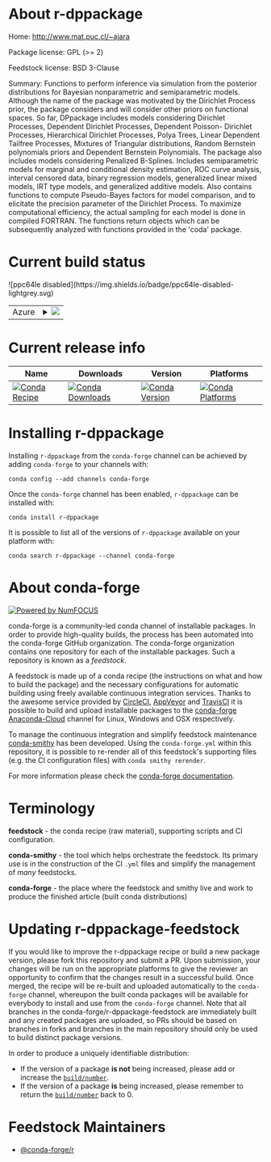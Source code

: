 About r-dppackage
=================

Home: http://www.mat.puc.cl/~ajara

Package license: GPL (>= 2)

Feedstock license: BSD 3-Clause

Summary: Functions to perform inference via simulation from the posterior distributions for Bayesian nonparametric and semiparametric models. Although the name of the package was motivated by the Dirichlet Process prior, the package considers and will consider other priors on functional spaces. So far, DPpackage includes models considering Dirichlet Processes, Dependent Dirichlet Processes, Dependent Poisson- Dirichlet Processes, Hierarchical Dirichlet Processes, Polya Trees, Linear Dependent Tailfree Processes, Mixtures of Triangular distributions, Random Bernstein polynomials priors and Dependent Bernstein Polynomials.  The package also includes models considering Penalized B-Splines.  Includes semiparametric models for marginal and conditional density estimation, ROC curve analysis, interval censored data, binary regression models, generalized linear mixed models, IRT type models, and generalized additive models. Also contains functions to compute Pseudo-Bayes factors for model comparison, and to elicitate the precision parameter of the Dirichlet Process. To maximize computational efficiency, the actual sampling for each model is done in compiled FORTRAN. The functions return objects which can be subsequently analyzed with functions provided in the 'coda' package.



Current build status
====================


<table>
    
  <tr>
    <td>Azure</td>
    <td>
      <details>
        <summary>
          <a href="https://dev.azure.com/conda-forge/feedstock-builds/_build/latest?definitionId=2532&branchName=master">
            <img src="https://dev.azure.com/conda-forge/feedstock-builds/_apis/build/status/r-dppackage-feedstock?branchName=master">
          </a>
        </summary>
        <table>
          <thead><tr><th>Variant</th><th>Status</th></tr></thead>
          <tbody><tr>
              <td>linux_r_base3.5.1target_platformlinux-64</td>
              <td>
                <a href="https://dev.azure.com/conda-forge/feedstock-builds/_build/latest?definitionId=2532&branchName=master">
                  <img src="https://dev.azure.com/conda-forge/feedstock-builds/_apis/build/status/r-dppackage-feedstock?branchName=master&jobName=linux&configuration=linux_r_base3.5.1target_platformlinux-64" alt="variant">
                </a>
              </td>
            </tr><tr>
              <td>linux_r_base3.6target_platformlinux-64</td>
              <td>
                <a href="https://dev.azure.com/conda-forge/feedstock-builds/_build/latest?definitionId=2532&branchName=master">
                  <img src="https://dev.azure.com/conda-forge/feedstock-builds/_apis/build/status/r-dppackage-feedstock?branchName=master&jobName=linux&configuration=linux_r_base3.6target_platformlinux-64" alt="variant">
                </a>
              </td>
            </tr><tr>
              <td>osx_fortran_compiler_version4r_base3.5.1target_platformosx-64</td>
              <td>
                <a href="https://dev.azure.com/conda-forge/feedstock-builds/_build/latest?definitionId=2532&branchName=master">
                  <img src="https://dev.azure.com/conda-forge/feedstock-builds/_apis/build/status/r-dppackage-feedstock?branchName=master&jobName=osx&configuration=osx_fortran_compiler_version4r_base3.5.1target_platformosx-64" alt="variant">
                </a>
              </td>
            </tr><tr>
              <td>osx_fortran_compiler_version4r_base3.6target_platformosx-64</td>
              <td>
                <a href="https://dev.azure.com/conda-forge/feedstock-builds/_build/latest?definitionId=2532&branchName=master">
                  <img src="https://dev.azure.com/conda-forge/feedstock-builds/_apis/build/status/r-dppackage-feedstock?branchName=master&jobName=osx&configuration=osx_fortran_compiler_version4r_base3.6target_platformosx-64" alt="variant">
                </a>
              </td>
            </tr><tr>
              <td>osx_fortran_compiler_version7r_base3.5.1target_platformosx-64</td>
              <td>
                <a href="https://dev.azure.com/conda-forge/feedstock-builds/_build/latest?definitionId=2532&branchName=master">
                  <img src="https://dev.azure.com/conda-forge/feedstock-builds/_apis/build/status/r-dppackage-feedstock?branchName=master&jobName=osx&configuration=osx_fortran_compiler_version7r_base3.5.1target_platformosx-64" alt="variant">
                </a>
              </td>
            </tr><tr>
              <td>osx_fortran_compiler_version7r_base3.6target_platformosx-64</td>
              <td>
                <a href="https://dev.azure.com/conda-forge/feedstock-builds/_build/latest?definitionId=2532&branchName=master">
                  <img src="https://dev.azure.com/conda-forge/feedstock-builds/_apis/build/status/r-dppackage-feedstock?branchName=master&jobName=osx&configuration=osx_fortran_compiler_version7r_base3.6target_platformosx-64" alt="variant">
                </a>
              </td>
            </tr><tr>
              <td>win_r_base3.5.1target_platformwin-64</td>
              <td>
                <a href="https://dev.azure.com/conda-forge/feedstock-builds/_build/latest?definitionId=2532&branchName=master">
                  <img src="https://dev.azure.com/conda-forge/feedstock-builds/_apis/build/status/r-dppackage-feedstock?branchName=master&jobName=win&configuration=win_r_base3.5.1target_platformwin-64" alt="variant">
                </a>
              </td>
            </tr><tr>
              <td>win_r_base3.6target_platformwin-64</td>
              <td>
                <a href="https://dev.azure.com/conda-forge/feedstock-builds/_build/latest?definitionId=2532&branchName=master">
                  <img src="https://dev.azure.com/conda-forge/feedstock-builds/_apis/build/status/r-dppackage-feedstock?branchName=master&jobName=win&configuration=win_r_base3.6target_platformwin-64" alt="variant">
                </a>
              </td>
            </tr>
          </tbody>
        </table>
      </details>
    </td>
  </tr>
![ppc64le disabled](https://img.shields.io/badge/ppc64le-disabled-lightgrey.svg)
</table>

Current release info
====================

| Name | Downloads | Version | Platforms |
| --- | --- | --- | --- |
| [![Conda Recipe](https://img.shields.io/badge/recipe-r--dppackage-green.svg)](https://anaconda.org/conda-forge/r-dppackage) | [![Conda Downloads](https://img.shields.io/conda/dn/conda-forge/r-dppackage.svg)](https://anaconda.org/conda-forge/r-dppackage) | [![Conda Version](https://img.shields.io/conda/vn/conda-forge/r-dppackage.svg)](https://anaconda.org/conda-forge/r-dppackage) | [![Conda Platforms](https://img.shields.io/conda/pn/conda-forge/r-dppackage.svg)](https://anaconda.org/conda-forge/r-dppackage) |

Installing r-dppackage
======================

Installing `r-dppackage` from the `conda-forge` channel can be achieved by adding `conda-forge` to your channels with:

```
conda config --add channels conda-forge
```

Once the `conda-forge` channel has been enabled, `r-dppackage` can be installed with:

```
conda install r-dppackage
```

It is possible to list all of the versions of `r-dppackage` available on your platform with:

```
conda search r-dppackage --channel conda-forge
```


About conda-forge
=================

[![Powered by NumFOCUS](https://img.shields.io/badge/powered%20by-NumFOCUS-orange.svg?style=flat&colorA=E1523D&colorB=007D8A)](http://numfocus.org)

conda-forge is a community-led conda channel of installable packages.
In order to provide high-quality builds, the process has been automated into the
conda-forge GitHub organization. The conda-forge organization contains one repository
for each of the installable packages. Such a repository is known as a *feedstock*.

A feedstock is made up of a conda recipe (the instructions on what and how to build
the package) and the necessary configurations for automatic building using freely
available continuous integration services. Thanks to the awesome service provided by
[CircleCI](https://circleci.com/), [AppVeyor](https://www.appveyor.com/)
and [TravisCI](https://travis-ci.org/) it is possible to build and upload installable
packages to the [conda-forge](https://anaconda.org/conda-forge)
[Anaconda-Cloud](https://anaconda.org/) channel for Linux, Windows and OSX respectively.

To manage the continuous integration and simplify feedstock maintenance
[conda-smithy](https://github.com/conda-forge/conda-smithy) has been developed.
Using the ``conda-forge.yml`` within this repository, it is possible to re-render all of
this feedstock's supporting files (e.g. the CI configuration files) with ``conda smithy rerender``.

For more information please check the [conda-forge documentation](https://conda-forge.org/docs/).

Terminology
===========

**feedstock** - the conda recipe (raw material), supporting scripts and CI configuration.

**conda-smithy** - the tool which helps orchestrate the feedstock.
                   Its primary use is in the construction of the CI ``.yml`` files
                   and simplify the management of *many* feedstocks.

**conda-forge** - the place where the feedstock and smithy live and work to
                  produce the finished article (built conda distributions)


Updating r-dppackage-feedstock
==============================

If you would like to improve the r-dppackage recipe or build a new
package version, please fork this repository and submit a PR. Upon submission,
your changes will be run on the appropriate platforms to give the reviewer an
opportunity to confirm that the changes result in a successful build. Once
merged, the recipe will be re-built and uploaded automatically to the
`conda-forge` channel, whereupon the built conda packages will be available for
everybody to install and use from the `conda-forge` channel.
Note that all branches in the conda-forge/r-dppackage-feedstock are
immediately built and any created packages are uploaded, so PRs should be based
on branches in forks and branches in the main repository should only be used to
build distinct package versions.

In order to produce a uniquely identifiable distribution:
 * If the version of a package **is not** being increased, please add or increase
   the [``build/number``](https://conda.io/docs/user-guide/tasks/build-packages/define-metadata.html#build-number-and-string).
 * If the version of a package **is** being increased, please remember to return
   the [``build/number``](https://conda.io/docs/user-guide/tasks/build-packages/define-metadata.html#build-number-and-string)
   back to 0.

Feedstock Maintainers
=====================

* [@conda-forge/r](https://github.com/conda-forge/r/)

